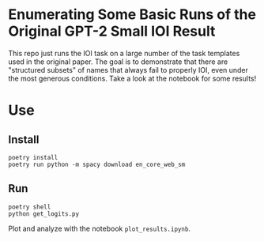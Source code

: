 # Enumerating Some Basic Runs of the Original GPT-2 Small IOI Result
This repo just runs the IOI task on a large number of the task templates used in the original paper.
The goal is to demonstrate that there are "structured subsets" of names that always fail to properly IOI,
even under the most generous conditions. Take a look at the notebook for some results!

# Use

## Install
```
poetry install
poetry run python -m spacy download en_core_web_sm
```

## Run
```
poetry shell
python get_logits.py
```

Plot and analyze with the notebook `plot_results.ipynb`.
